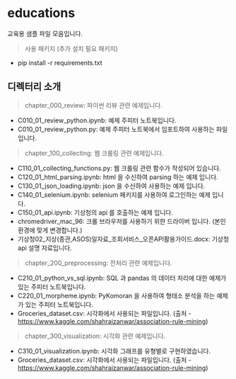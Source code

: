 # educations
교육용 샘플 파일 모음입니다.
> 사용 패키지 (추가 설치 필요 패키지)
- pip install -r requirements.txt

## 디렉터리 소개
> chapter_000_review: 파이썬 리뷰 관련 예제입니다.
- C010_01_review_python.ipynb: 예제 주피터 노트북입니다.
- C010_01_review_python.py: 예제 주피터 노트북에서 임포트하여 사용하는 파일입니다.

> chapter_100_collecting: 웹 크롤링 관련 예제입니다.
- C110_01_collecting_functions.py: 웹 크롤링 관련 함수가 작성되어 있습니다.
- C120_01_html_parsing.ipynb: html 을 수신하여 parsing 하는 예제 입니다.
- C130_01_json_loading.ipynb: json 을 수신하여 사용하는 예제 입니다.
- C140_01_selenium.ipynb: selenium 패키지를 사용하여 로그인하는 예제 입니다.
- C150_01_api.ipynb: 기상청의 api 를 호출하는 예제 입니다.
- chromedriver_mac_96: 크롤 브라우저를 사용하기 위한 드라이버 입니다. (본인 환경에 맞게 변경합니다.)
- 기상청02_지상(종관,ASOS)일자료_조회서비스_오픈API활용가이드.docx: 기상청 api 설명 자료입니다.

> chapter_200_preprocessing: 전처리 관련 예제입니다.
- C210_01_python_vs_sql.ipynb: SQL 과 pandas 의 데이터 처리에 대한 예제가 있는 주피터 노트북입니다.
- C220_01_morpheme.ipynb: PyKomoran 을 사용하여 형태소 분석을 하는 예제가 있는 주피터 노트북입니다.
- Groceries_dataset.csv: 시각화에서 사용되는 파일입니다. (출처 - https://www.kaggle.com/shahraizanwar/association-rule-mining)

> chapter_300_visualization: 시각화 관련 예제입니다.
- C310_01_visualization.ipynb: 시각화 그래프를 유형별로 구현하였습니다.
- Groceries_dataset.csv: 시각화에서 사용되는 파일입니다. (출처 - https://www.kaggle.com/shahraizanwar/association-rule-mining)
